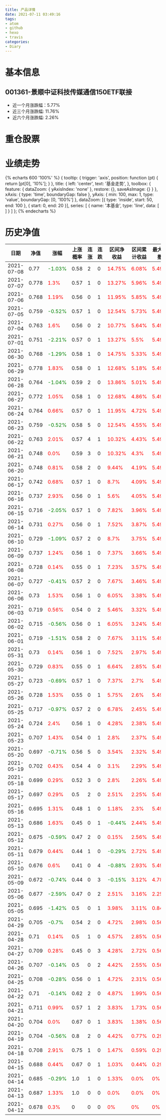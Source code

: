 ```yaml
---
title: 产品详情
date: 2021-07-11 03:49:16
tags:
- atom
- github
- hexo
- travis
categories:
- Diary
---
```


# 基本信息
## 001361-景顺中证科技传媒通信150ETF联接
- 近一个月涨跌幅：5.77%
- 近三个月涨跌幅: 11.76%
- 近六个月涨跌幅: 2.26%

# 重仓股票
# 业绩走势

{% echarts 600 '100%' %}
{
  tooltip: {
        trigger: 'axis',
        position: function (pt) {
            return [pt[0], '10%'];
        }
    },
    title: {
        left: 'center',
        text: '基金走势',
    },
    toolbox: {
        feature: {
            dataZoom: {
                yAxisIndex: 'none'
            },
            restore: {},
            saveAsImage: {}
        }
    },
    xAxis: {
        type: 'time',
        boundaryGap: false
    },
    yAxis: {
        min: 100,
        max: 1,
        type: 'value',
        boundaryGap: [0, '100%']
    },
    dataZoom: [{
        type: 'inside',
        start: 50,
        end: 100
    }, {
        start: 0,
        end: 20
    }],
    series: [
        {
            name: '本基金',
            type: 'line',
            data: [
]
        }
    ]
};
{% endecharts %}

# 历史净值

| 日期 | 净值 | 涨幅 | 上涨概率 | 连涨 | 连跌 | 区间净收益 | 区间累计收益 | 最大回撤 | 收益回撤比 | 波动率 |
| --- | --- | --- | --- | --- | --- | --- | --- | --- | --- | --- |
|2021-07-08|0.77|<font color=green>-1.03%</font>|0.58|2|0|<font color=red>14.75%</font>|<font color=red>6.08%</font>|<font color=red>5.49%</font>|20.8|9.1|
|2021-07-07|0.778|<font color=red>1.3%</font>|0.57|1|0|<font color=red>13.27%</font>|<font color=red>5.96%</font>|<font color=red>5.49%</font>|18.71|9.12|
|2021-07-06|0.768|<font color=red>1.19%</font>|0.56|0|1|<font color=red>11.95%</font>|<font color=red>5.85%</font>|<font color=red>5.49%</font>|16.85|9.14|
|2021-07-05|0.759|<font color=green>-0.52%</font>|0.57|1|0|<font color=red>12.54%</font>|<font color=red>5.73%</font>|<font color=red>5.49%</font>|17.68|9.19|
|2021-07-04|0.763|<font color=red>1.6%</font>|0.56|0|2|<font color=red>10.77%</font>|<font color=red>5.64%</font>|<font color=red>5.49%</font>|15.18|9.16|
|2021-07-01|0.751|<font color=green>-2.21%</font>|0.57|0|1|<font color=red>13.27%</font>|<font color=red>5.5%</font>|<font color=red>5.49%</font>|18.71|8.89|
|2021-06-30|0.768|<font color=green>-1.29%</font>|0.58|1|0|<font color=red>14.75%</font>|<font color=red>5.33%</font>|<font color=red>5.49%</font>|20.8|8.82|
|2021-06-29|0.778|<font color=red>1.83%</font>|0.58|0|1|<font color=red>12.68%</font>|<font color=red>5.18%</font>|<font color=red>5.49%</font>|17.88|8.74|
|2021-06-28|0.764|<font color=green>-1.04%</font>|0.59|2|0|<font color=red>13.86%</font>|<font color=red>5.01%</font>|<font color=red>5.49%</font>|19.54|8.71|
|2021-06-27|0.772|<font color=red>1.05%</font>|0.58|1|0|<font color=red>12.68%</font>|<font color=red>4.86%</font>|<font color=red>5.49%</font>|17.88|8.76|
|2021-06-24|0.764|<font color=red>0.66%</font>|0.57|0|1|<font color=red>11.95%</font>|<font color=red>4.72%</font>|<font color=red>5.49%</font>|16.85|8.83|
|2021-06-23|0.759|<font color=green>-0.52%</font>|0.58|5|0|<font color=red>12.54%</font>|<font color=red>4.55%</font>|<font color=red>5.49%</font>|17.68|8.88|
|2021-06-22|0.763|<font color=red>2.01%</font>|0.57|4|1|<font color=red>10.32%</font>|<font color=red>4.43%</font>|<font color=red>5.49%</font>|14.55|8.75|
|2021-06-21|0.748|<font color=red>0.0%</font>|0.59|3|0|<font color=red>10.32%</font>|<font color=red>4.3%</font>|<font color=red>5.49%</font>|14.55|8.84|
|2021-06-20|0.748|<font color=red>0.81%</font>|0.58|2|0|<font color=red>9.44%</font>|<font color=red>4.19%</font>|<font color=red>5.49%</font>|13.31|8.92|
|2021-06-17|0.742|<font color=red>0.68%</font>|0.57|1|0|<font color=red>8.7%</font>|<font color=red>4.09%</font>|<font color=red>5.49%</font>|12.27|9.0|
|2021-06-16|0.737|<font color=red>2.93%</font>|0.56|0|1|<font color=red>5.6%</font>|<font color=red>4.05%</font>|<font color=red>5.49%</font>|7.9|8.5|
|2021-06-15|0.716|<font color=green>-2.05%</font>|0.57|1|0|<font color=red>7.82%</font>|<font color=red>3.96%</font>|<font color=red>5.49%</font>|11.02|8.18|
|2021-06-14|0.731|<font color=red>0.27%</font>|0.56|0|1|<font color=red>7.52%</font>|<font color=red>3.87%</font>|<font color=red>5.49%</font>|10.6|8.28|
|2021-06-10|0.729|<font color=green>-1.09%</font>|0.57|2|0|<font color=red>8.7%</font>|<font color=red>3.75%</font>|<font color=red>5.49%</font>|12.27|8.24|
|2021-06-09|0.737|<font color=red>1.24%</font>|0.56|1|0|<font color=red>7.37%</font>|<font color=red>3.66%</font>|<font color=red>5.49%</font>|10.39|8.24|
|2021-06-08|0.728|<font color=red>0.14%</font>|0.55|0|1|<font color=red>7.23%</font>|<font color=red>3.57%</font>|<font color=red>5.49%</font>|10.19|8.35|
|2021-06-07|0.727|<font color=green>-0.41%</font>|0.57|2|0|<font color=red>7.67%</font>|<font color=red>3.46%</font>|<font color=red>5.49%</font>|10.81|8.42|
|2021-06-06|0.73|<font color=red>1.53%</font>|0.56|1|0|<font color=red>6.05%</font>|<font color=red>3.38%</font>|<font color=red>5.49%</font>|8.53|8.37|
|2021-06-03|0.719|<font color=red>0.56%</font>|0.54|0|2|<font color=red>5.46%</font>|<font color=red>3.32%</font>|<font color=red>5.49%</font>|7.7|8.47|
|2021-06-02|0.715|<font color=green>-0.56%</font>|0.56|0|1|<font color=red>6.05%</font>|<font color=red>3.24%</font>|<font color=red>5.49%</font>|8.53|8.54|
|2021-06-01|0.719|<font color=green>-1.51%</font>|0.58|2|0|<font color=red>7.67%</font>|<font color=red>3.11%</font>|<font color=red>5.49%</font>|10.81|8.35|
|2021-05-31|0.73|<font color=red>0.14%</font>|0.56|1|0|<font color=red>7.52%</font>|<font color=red>2.97%</font>|<font color=red>5.49%</font>|10.6|8.48|
|2021-05-30|0.729|<font color=red>0.83%</font>|0.55|0|1|<font color=red>6.64%</font>|<font color=red>2.85%</font>|<font color=red>5.49%</font>|9.36|8.57|
|2021-05-27|0.723|<font color=green>-0.69%</font>|0.57|1|0|<font color=red>7.37%</font>|<font color=red>2.7%</font>|<font color=red>5.49%</font>|10.39|8.61|
|2021-05-26|0.728|<font color=red>1.53%</font>|0.55|0|1|<font color=red>5.75%</font>|<font color=red>2.6%</font>|<font color=red>5.49%</font>|8.11|8.56|
|2021-05-25|0.717|<font color=green>-0.97%</font>|0.57|2|0|<font color=red>6.78%</font>|<font color=red>2.45%</font>|<font color=red>5.49%</font>|9.56|8.53|
|2021-05-24|0.724|<font color=red>2.4%</font>|0.56|1|0|<font color=red>4.28%</font>|<font color=red>2.38%</font>|<font color=red>5.49%</font>|6.03|8.06|
|2021-05-23|0.707|<font color=red>1.43%</font>|0.54|0|1|<font color=red>2.8%</font>|<font color=red>2.37%</font>|<font color=red>5.49%</font>|3.95|7.98|
|2021-05-20|0.697|<font color=green>-0.71%</font>|0.56|5|0|<font color=red>3.54%</font>|<font color=red>2.32%</font>|<font color=red>5.49%</font>|4.99|8.03|
|2021-05-19|0.702|<font color=red>0.43%</font>|0.54|4|0|<font color=red>3.1%</font>|<font color=red>2.29%</font>|<font color=red>5.49%</font>|4.37|8.18|
|2021-05-18|0.699|<font color=red>0.29%</font>|0.52|3|0|<font color=red>2.8%</font>|<font color=red>2.26%</font>|<font color=red>5.49%</font>|3.95|8.35|
|2021-05-17|0.697|<font color=red>0.29%</font>|0.5|2|0|<font color=red>2.51%</font>|<font color=red>2.25%</font>|<font color=red>5.49%</font>|3.54|8.54|
|2021-05-16|0.695|<font color=red>1.31%</font>|0.48|1|0|<font color=red>1.18%</font>|<font color=red>2.3%</font>|<font color=red>5.49%</font>|1.66|8.5|
|2021-05-13|0.686|<font color=red>1.63%</font>|0.45|0|1|<font color=green>-0.44%</font>|<font color=red>2.44%</font>|<font color=red>5.49%</font>|-0.62|8.26|
|2021-05-12|0.675|<font color=green>-0.59%</font>|0.47|2|0|<font color=red>0.15%</font>|<font color=red>2.56%</font>|<font color=red>5.49%</font>|0.21|8.41|
|2021-05-11|0.679|<font color=red>0.44%</font>|0.44|1|0|<font color=green>-0.29%</font>|<font color=red>2.72%</font>|<font color=red>5.49%</font>|-0.41|8.6|
|2021-05-10|0.676|<font color=red>0.6%</font>|0.41|0|4|<font color=green>-0.88%</font>|<font color=red>2.93%</font>|<font color=red>5.49%</font>|-1.24|8.78|
|2021-05-09|0.672|<font color=green>-0.74%</font>|0.44|0|3|<font color=green>-0.15%</font>|<font color=red>3.12%</font>|<font color=red>4.78%</font>|-0.24|8.94|
|2021-05-06|0.677|<font color=green>-2.59%</font>|0.47|0|2|<font color=red>2.51%</font>|<font color=red>3.16%</font>|<font color=red>2.25%</font>|8.63|7.5|
|2021-05-05|0.695|<font color=green>-1.42%</font>|0.5|0|1|<font color=red>3.98%</font>|<font color=red>3.11%</font>|<font color=red>0.84%</font>|36.67|6.95|
|2021-04-29|0.705|<font color=green>-0.7%</font>|0.54|2|0|<font color=red>4.72%</font>|<font color=red>2.98%</font>|<font color=red>0.56%</font>|65.24|6.86|
|2021-04-28|0.71|<font color=red>0.14%</font>|0.5|1|0|<font color=red>4.57%</font>|<font color=red>2.85%</font>|<font color=red>0.56%</font>|63.16|7.12|
|2021-04-27|0.709|<font color=red>0.28%</font>|0.45|0|3|<font color=red>4.28%</font>|<font color=red>2.72%</font>|<font color=red>0.56%</font>|59.16|7.43|
|2021-04-26|0.707|<font color=green>-0.14%</font>|0.5|0|2|<font color=red>4.42%</font>|<font color=red>2.55%</font>|<font color=red>0.56%</font>|61.09|7.66|
|2021-04-25|0.708|<font color=green>-0.28%</font>|0.56|0|1|<font color=red>4.72%</font>|<font color=red>2.31%</font>|<font color=red>0.56%</font>|65.24|7.81|
|2021-04-22|0.71|<font color=green>-0.14%</font>|0.62|2|0|<font color=red>4.87%</font>|<font color=red>1.99%</font>|<font color=red>0.56%</font>|67.31|8.04|
|2021-04-21|0.711|<font color=red>0.99%</font>|0.57|1|2|<font color=red>3.83%</font>|<font color=red>1.73%</font>|<font color=red>0.56%</font>|52.94|8.52|
|2021-04-20|0.704|<font color=red>0.0%</font>|0.67|0|1|<font color=red>3.83%</font>|<font color=red>1.38%</font>|<font color=red>0.56%</font>|52.94|8.98|
|2021-04-19|0.704|<font color=green>-0.56%</font>|0.8|2|0|<font color=red>4.42%</font>|<font color=red>0.77%</font>|<font color=red>0.29%</font>|117.97|8.62|
|2021-04-18|0.708|<font color=red>2.91%</font>|0.75|1|0|<font color=red>1.47%</font>|<font color=red>0.59%</font>|<font color=red>0.29%</font>|39.23|4.49|
|2021-04-15|0.688|<font color=red>0.44%</font>|0.67|0|1|<font color=red>1.03%</font>|<font color=red>0.44%</font>|<font color=red>0.29%</font>|27.49|5.18|
|2021-04-14|0.685|<font color=green>-0.29%</font>|1.0|1|0|<font color=red>1.33%</font>|<font color=red>0.0%</font>|<font color=red>0%</font>|0|3.99|
|2021-04-13|0.687|<font color=red>1.33%</font>|1.0|0|0|<font color=red>0.0%</font>|<font color=red>0.0%</font>|<font color=red>0%</font>|0|0.0|
|2021-04-12|0.678|<font color=red>0.3%</font>|0|0|0|<font color=red>0%</font>|<font color=red>0%</font>|<font color=red>0%</font>|0|0|
